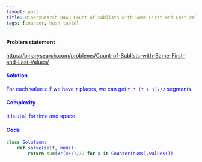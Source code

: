 ```yaml
---
layout: post
title: BinarySearch 0463 Count of Sublists with Same First and Last Values
tags: [counter, hash table]
---
```


#### Problem statement

<a href="https://binarysearch.com/problems/Count-of-Sublists-with-Same-First-and-Last-Values/"> <font color = blue>https://binarysearch.com/problems/Count-of-Sublists-with-Same-First-and-Last-Values/

#### Solution
For each value `x` if we have `t` places, we can get `t * (t + 1)//2` segments.

#### Complexity
It is `O(n)` for time and space.

#### Code
```python
class Solution:
    def solve(self, nums):
        return sum(x*(x+1)//2 for x in Counter(nums).values())
```
